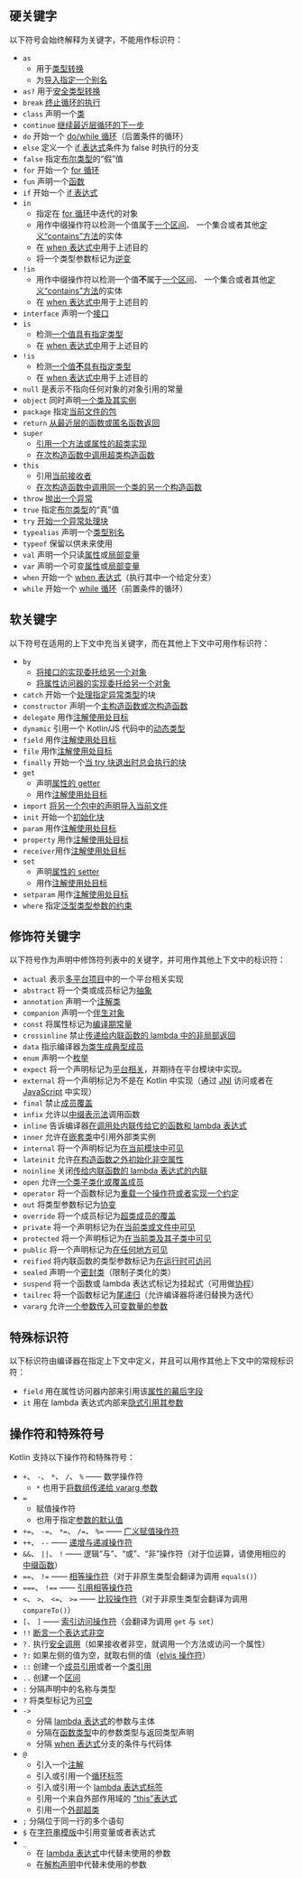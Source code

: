 [//]: # (title: 关键字与操作符)

## 硬关键字

以下符号会始终解释为关键字，不能用作标识符：

 * `as` 
   - 用于[类型转换](typecasts.md#不安全的转换操作符)
   - 为[导入指定一个别名](packages.md#导入)
 * `as?` 用于[安全类型转换](typecasts.md#安全的可空转换操作符)
 * `break` [终止循环的执行](returns.md)
 * `class` 声明一个[类](classes.md)
 * `continue` [继续最近层循环的下一步](returns.md)
 * `do` 开始一个 [do/while 循环](control-flow.md#while-循环)（后置条件的循环）
 * `else` 定义一个 [if 表达式](control-flow.md#if-表达式)条件为 false 时执行的分支
 * `false` 指定[布尔类型](basic-types.md#布尔)的“假”值
 * `for` 开始一个 [for 循环](control-flow.md#for-循环)
 * `fun` 声明一个[函数](functions.md)
 * `if` 开始一个 [if 表达式](control-flow.md#if-表达式)
 * `in`
   - 指定在 [for 循环](control-flow.md#for-循环)中迭代的对象
   - 用作中缀操作符以检测一个值属于[一个区间](ranges.md)、
     一个集合或者其他[定义“contains”方法](operator-overloading.md#in-操作符)的实体
   - 在 [when 表达式中](control-flow.md#when-表达式)用于上述目的
   - 将一个类型参数标记为[逆变](generics.md#声明处型变)
 * `!in`
   - 用作中缀操作符以检测一个值**不**属于[一个区间](ranges.md)、
     一个集合或者其他[定义“contains”方法](operator-overloading.md#in-操作符)的实体
   - 在 [when 表达式中](control-flow.md#when-表达式)用于上述目的
 * `interface` 声明一个[接口](interfaces.md)
 * `is` 
   - 检测[一个值具有指定类型](typecasts.md#is-与-is-操作符)
   - 在 [when 表达式中](control-flow.md#when-表达式)用于上述目的
 * `!is`
   - 检测[一个值**不**具有指定类型](typecasts.md#is-与-is-操作符)
   - 在 [when 表达式中](control-flow.md#when-表达式)用于上述目的
 * `null` 是表示不指向任何对象的对象引用的常量
 * `object` 同时声明[一个类及其实例](object-declarations.md)
 * `package` 指定[当前文件的包](packages.md)
 * `return` [从最近层的函数或匿名函数返回](returns.md)
 * `super` 
   - [引用一个方法或属性的超类实现](inheritance.md#调用超类实现)
   - [在次构造函数中调用超类构造函数](classes.md#继承)
 * `this` 
   - 引用[当前接收者](this-expressions.md)
   - [在次构造函数中调用同一个类的另一个构造函数](classes.md#构造函数)
 * `throw` [抛出一个异常](exceptions.md)
 * `true` 指定[布尔类型](basic-types.md#布尔)的“真”值
 * `try` [开始一个异常处理块](exceptions.md)
 * `typealias` 声明一个[类型别名](type-aliases.md)
 * `typeof` 保留以供未来使用
 * `val` 声明一个只读[属性](properties.md)或[局部变量](basic-syntax.md#defining-variables)
 * `var` 声明一个可变[属性](properties.md)或[局部变量](basic-syntax.md#defining-variables)
 * `when` 开始一个 [when 表达式](control-flow.md#when-表达式)（执行其中一个给定分支）
 * `while` 开始一个 [while 循环](control-flow.md#while-循环)（前置条件的循环）

## 软关键字

以下符号在适用的上下文中充当关键字，而在<!--
-->其他上下文中可用作标识符：

 * `by`
   - [将接口的实现委托给另一个对象](delegation.md)
   - [将属性访问器的实现委托给另一个对象](delegated-properties.md)
 * `catch` 开始一个[处理指定异常类型](exceptions.md)的块
 * `constructor` 声明一个[主构造函数或次构造函数](classes.md#构造函数)
 * `delegate` 用作[注解使用处目标](annotations.md#注解使用处目标)
 * `dynamic` 引用一个 Kotlin/JS 代码中的[动态类型](dynamic-type.md)
 * `field` 用作[注解使用处目标](annotations.md#注解使用处目标)
 * `file` 用作[注解使用处目标](annotations.md#注解使用处目标)
 * `finally` 开始一个[当 try 块退出时总会执行的块](exceptions.md)
 * `get`
   - 声明[属性的 getter](properties.md#getters-与-setters)
   - 用作[注解使用处目标](annotations.md#注解使用处目标)
 * `import` [将另一个包中的声明导入当前文件](packages.md)
 * `init` 开始一个[初始化块](classes.md#构造函数)
 * `param` 用作[注解使用处目标](annotations.md#注解使用处目标)
 * `property` 用作[注解使用处目标](annotations.md#注解使用处目标)
 * `receiver`用作[注解使用处目标](annotations.md#注解使用处目标)
 * `set`
   - 声明[属性的 setter](properties.md#getters-与-setters)
   - 用作[注解使用处目标](annotations.md#注解使用处目标)
 * `setparam` 用作[注解使用处目标](annotations.md#注解使用处目标)
 * `where` 指定[泛型类型参数的约束](generics.md#上界)
 
## 修饰符关键字

以下符号作为声明中修饰符列表中的关键字，并可用作其他上下文中<!--
-->的标识符：

 * `actual` 表示[多平台项目](multiplatform.md)中的一个平台相关实现
 * `abstract` 将一个类或成员标记为[抽象](classes.md#抽象类)
 * `annotation` 声明一个[注解类](annotations.md)
 * `companion` 声明一个[伴生对象](object-declarations.md#伴生对象)
 * `const` 将属性标记为[编译期常量](properties.md#编译期常量)
 * `crossinline` 禁止[传递给内联函数的 lambda 中的非局部返回](inline-functions.md#非局部返回)
 * `data` 指示编译器[为类生成典型成员](data-classes.md)
 * `enum` 声明一个[枚举](enum-classes.md)
 * `expect` 将一个声明标记为[平台相关](multiplatform.md)，并期待在平台模块中实现。
 * `external` 将一个声明标记为不是在 Kotlin 中实现（通过 [JNI](java-interop.md#在-kotlin-中使用-jni) 访问或者在 [JavaScript](js-interop.md#external-修饰符) 中实现）
 * `final` 禁止[成员覆盖](inheritance.md#覆盖方法)
 * `infix` 允许以[中缀表示法](functions.md#中缀表示法)调用函数
 * `inline` 告诉编译器[在调用处内联传给它的函数和 lambda 表达式](inline-functions.md)
 * `inner` 允许在[嵌套类](nested-classes.md)中引用外部类实例
 * `internal` 将一个声明标记为[在当前模块中可见](visibility-modifiers.md)
 * `lateinit` 允许[在构造函数之外初始化非空属性](properties.md#延迟初始化属性与变量)
 * `noinline` 关闭[传给内联函数的 lambda 表达式的内联](inline-functions.md#禁用内联)
 * `open` 允许[一个类子类化或覆盖成员](classes.md#继承)
 * `operator` 将一个函数标记为[重载一个操作符或者实现一个约定](operator-overloading.md)
 * `out` 将类型参数标记为[协变](generics.md#声明处型变)
 * `override` 将一个成员标记为[超类成员的覆盖](inheritance.md#覆盖方法)
 * `private` 将一个声明标记为[在当前类或文件中可见](visibility-modifiers.md)
 * `protected` 将一个声明标记为[在当前类及其子类中可见](visibility-modifiers.md)
 * `public` 将一个声明标记为[在任何地方可见](visibility-modifiers.md)
 * `reified` 将内联函数的类型参数标记为[在运行时可访问](inline-functions.md#具体化的类型参数)
 * `sealed` 声明一个[密封类](sealed-classes.md)（限制子类化的类）
 * `suspend` 将一个函数或 lambda 表达式标记为挂起式（可用做[协程](coroutines-overview.md)）
 * `tailrec` 将一个函数标记为[尾递归](functions.md#尾递归函数)（允许编译器将递归替换为迭代）
 * `vararg` 允许[一个参数传入可变数量的参数](functions.md#可变数量的参数varargs)

## 特殊标识符

以下标识符由编译器在指定上下文中定义，并且可以用作其他上下文中的常规<!--
-->标识符：

 * `field` 用在属性访问器内部来引用该[属性的幕后字段](properties.md#幕后字段)
 * `it` 用在 lambda 表达式内部来[隐式引用其参数](lambdas.md#it单个参数的隐式名称)

## 操作符和特殊符号

Kotlin 支持以下操作符和特殊符号：

 * `+`、 `-`、 `*`、 `/`、 `%` —— 数学操作符
   - `*` 也用于[将数组传递给 vararg 参数](functions.md#可变数量的参数varargs)
 * `=`
   - 赋值操作符
   - 也用于指定[参数的默认值](functions.md#默认参数)
 * `+=`、 `-=`、 `*=`、 `/=`、 `%=` —— [广义赋值操作符](operator-overloading.md#广义赋值)
 * `++`、 `--` —— [递增与递减操作符](operator-overloading.md#递增与递减)
 * `&&`、 `||`、 `!` —— 逻辑“与”、“或”、“非”操作符（对于位运算，请使用相应的[中缀函数](basic-types.md#运算)）
 * `==`、 `!=` —— [相等操作符](operator-overloading.md#相等与不等操作符)（对于非原生类型会翻译为调用 `equals()`）
 * `===`、 `!==` —— [引用相等操作符](equality.md#引用相等)
 * `<`、 `>`、 `<=`、 `>=` —— [比较操作符](operator-overloading.md#比较操作符)（对于非原生类型会翻译为调用 `compareTo()`）
 * `[`、 `]` —— [索引访问操作符](operator-overloading.md#索引访问操作符)（会翻译为调用 `get` 与 `set`）
 * `!!` [断言一个表达式非空](null-safety.md#-操作符)
 * `?.` 执行[安全调用](null-safety.md#安全的调用)（如果接收者非空，就调用一个方法或访问一个属性）
 * `?:` 如果左侧的值为空，就取右侧的值（[elvis 操作符](null-safety.md#elvis-操作符)）
 * `::` 创建一个[成员引用](reflection.md#函数引用)或者一个[类引用](reflection.md#类引用)
 * `..` 创建一个[区间](ranges.md)
 * `:` 分隔声明中的名称与类型
 * `?` 将类型标记为[可空](null-safety.md#可空类型与非空类型)
 * `->`
   - 分隔 [lambda 表达式](lambdas.md#lambda-表达式语法)的参数与主体
   - 分隔在[函数类型](lambdas.md#函数类型)中的参数类型与返回类型声明
   - 分隔 [when 表达式](control-flow.md#when-表达式)分支的条件与代码体
 * `@`
   - 引入一个[注解](annotations.md#用法)
   - 引入或引用一个[循环标签](returns.md#break-与-continue-标签)
   - 引入或引用一个 [lambda 表达式标签](returns.md#返回到标签)
   - 引用一个来自外部作用域的 [“this”表达式](this-expressions.md#限定的-this)
   - 引用一个[外部超类](inheritance.md#调用超类实现)
 * `;` 分隔位于同一行的多个语句
 * `$` 在[字符串模版](basic-types.md#字符串模板)中引用变量或者表达式
 * `_`
   - 在 [lambda 表达式](lambdas.md#下划线用于未使用的变量)中代替未使用的参数
   - 在[解构声明](destructuring-declarations.md#下划线用于未使用的变量)中代替未使用的参数